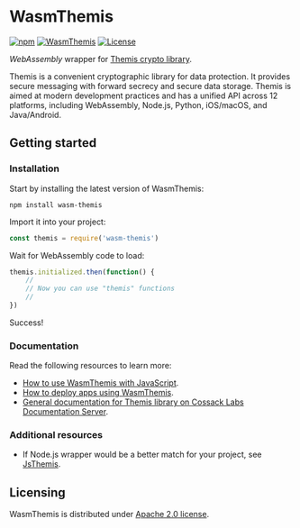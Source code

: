 # WasmThemis

[![npm][npm-badge]][npm]
[![WasmThemis][github-ci-badge]][github-ci]
[![License][license-badge]][license]

_WebAssembly_ wrapper for [Themis crypto library][themis].

Themis is a convenient cryptographic library for data protection. It provides secure messaging with forward secrecy and secure data storage. Themis is aimed at modern development practices and has a unified API across 12 platforms, including WebAssembly, Node.js, Python, iOS/macOS, and Java/Android.

[themis]: https://github.com/cossacklabs/themis
[npm]: https://www.npmjs.com/package/wasm-themis
[npm-badge]: https://img.shields.io/npm/v/wasm-themis.svg
[github-ci]: https://github.com/cossacklabs/themis/actions?query=workflow%3AWasmThemis
[github-ci-badge]: https://github.com/cossacklabs/themis/workflows/WasmThemis/badge.svg
[license]: LICENSE
[license-badge]: https://img.shields.io/npm/l/wasm-themis.svg

## Getting started

### Installation

Start by installing the latest version of WasmThemis:

```
npm install wasm-themis
```

Import it into your project:

```javascript
const themis = require('wasm-themis')
```

Wait for WebAssembly code to load:

```javascript
themis.initialized.then(function() {
    //
    // Now you can use "themis" functions
    //
})
```
Success!

### Documentation

Read the following resources to learn more:

  - [How to use WasmThemis with JavaScript][language-guide].
  - [How to deploy apps using WasmThemis][deploy].
  - [General documentation for Themis library on Cossack Labs Documentation Server][docserver].

### Additional resources  
  - If Node.js wrapper would be a better match for your project, see [JsThemis](https://www.npmjs.com/package/jsthemis).

<!--
TODO: refer code samples and tests here
-->

[language-guide]: https://docs.cossacklabs.com/themis/languages/wasm/
[deploy]: https://docs.cossacklabs.com/themis/languages/wasm/installation/
[docserver]: https://docs.cossacklabs.com/themis/

## Licensing

WasmThemis is distributed under [Apache 2.0 license](LICENSE).
